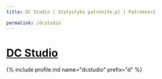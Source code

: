 ```yaml
---
title: DC Studio | Statystyki patronite.pl | Patromierz

permalink: /dcstudio
---
```


# [DC Studio](https://patronite.pl/dcstudio)

{% include profile.md name="dcstudio" prefix="d" %}

